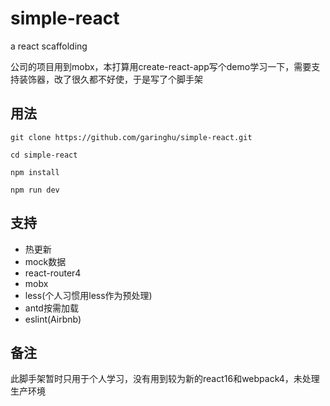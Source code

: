# simple-react
a react scaffolding

公司的项目用到mobx，本打算用create-react-app写个demo学习一下，需要支持装饰器，改了很久都不好使，于是写了个脚手架

## 用法

```
git clone https://github.com/garinghu/simple-react.git

cd simple-react

npm install

npm run dev

```

## 支持
- 热更新
- mock数据
- react-router4
- mobx
- less(个人习惯用less作为预处理)
- antd按需加载
- eslint(Airbnb)

## 备注
此脚手架暂时只用于个人学习，没有用到较为新的react16和webpack4，未处理生产环境
